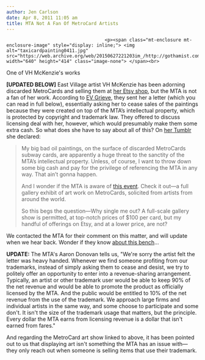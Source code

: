 ```yaml
---
author: Jen Carlson
date: Apr 8, 2011 11:05 am
title: MTA Not A Fan Of MetroCard Artists
---
```


	
										<p><span class="mt-enclosure mt-enclosure-image" style="display: inline;"> <img alt="taxicardpainting0411.jpg" src="https://web.archive.org/web/20150627221203im_/http://gothamist.com/attachments/arts_jen/taxicardpainting0411.jpg" width="640" height="414" class="image-none"> </span><br>
<span class="photo_caption">One of VH McKenzie&apos;s works</span></p>

<p><strong>[UPDATED BELOW]</strong> East Village artist VH McKenzie has been adorning discarded MetroCards and selling them at <a href="https://web.archive.org/web/20150627221203/http://www.etsy.com/shop/vhmckenzie?section_id=7997350">her Etsy shop</a>, but the MTA is not a fan of her work. According to <a href="https://web.archive.org/web/20150627221203/http://evgrieve.com/2011/04/is-this-east-village-artist-threat-to.html">EV Grieve</a>, they sent her a letter (which you can read in full below), essentially asking her to cease sales of the paintings because they were created on top of the MTA&#x2019;s intellectual property, which is protected by copyright and trademark law. They offered to discuss licensing deal with her, however, which would presumably make them some extra cash. So what does she have to say about all of this? On <a href="https://web.archive.org/web/20150627221203/http://vhmckenzie.tumblr.com/post/4367658389/the-mta-is-throwing-its-weight-around-and-im-the">her Tumblr</a> she declared: </p>

<blockquote>My big bad oil paintings, on the surface of discarded MetroCards subway cards, are apparently a huge threat to the sanctity of the MTA&#x2019;s intellectual property. Unless, of course, I want to throw down some big cash and pay for the privilege of referencing the MTA in any way. That ain&#x2019;t gonna happen.

<p>And I wonder if the MTA is aware of <a href="https://web.archive.org/web/20150627221203/http://singlefare.blogspot.com/">this event</a>. Check it out&#x2014;a full gallery exhibit of art work on MetroCards, solicited from artists from around the world.</p>

<p>So this begs the question&#x2014;Why single me out? A full-scale gallery show is permitted, at top-notch prices of $100 per card, but my handful of offerings on Etsy, and at a lower price, are not?</p></blockquote><p></p>

<p>We contacted the MTA for their comment on this matter, and will update when we hear back. Wonder if they know <a href="https://web.archive.org/web/20150627221203/http://gothamist.com/2011/03/30/metrocard_bench.php">about this bench</a>...</p>

<p><strong>UPDATE:</strong> The MTA&apos;s Aaron Donovan tells us, &quot;We&apos;re sorry the artist felt the letter was heavy handed. Whenever we find someone profiting from our trademarks, instead of simply asking them to cease and desist, we try to politely offer an opportunity to enter into a revenue-sharing arrangement. Typically, an artist or other trademark user would be able to keep 90% of the net revenue and would be able to promote the product as officially licensed by the MTA. And the public would be entitled to 10% of the net revenue from the use of the trademark. We approach large firms and individual artists in the same way, and some choose to participate and some don&apos;t. It isn&apos;t the size of the trademark usage that matters, but the principle. Every dollar the MTA earns from licensing revenue is a dollar that isn&apos;t earned from fares.&quot;</p>

<p>And regarding the MetroCard art show linked to above, it has been pointed out to us that displaying art isn&apos;t something the MTA has an issue with&#x2014;they only reach out when someone is selling items that use their trademark.</p>					
										
									
				